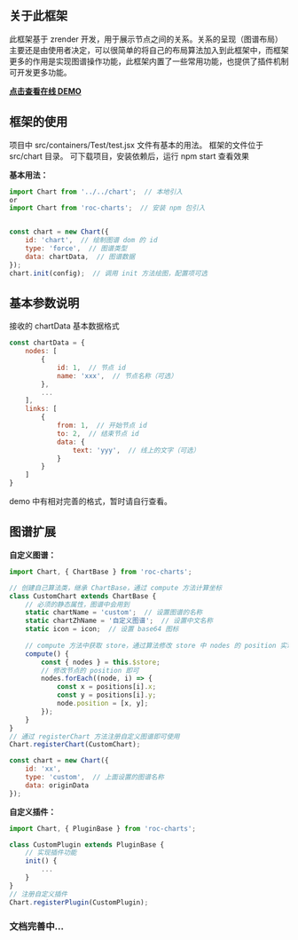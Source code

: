 ## 关于此框架
此框架基于 zrender 开发，用于展示节点之间的关系。关系的呈现（图谱布局）主要还是由使用者决定，可以很简单的将自己的布局算法加入到此框架中，而框架更多的作用是实现图谱操作功能，此框架内置了一些常用功能，也提供了插件机制可开发更多功能。  

[**点击查看在线 DEMO**](https://hepeng10.github.io/RCharts-demo/#/)

## 框架的使用
项目中 src/containers/Test/test.jsx 文件有基本的用法。
框架的文件位于 src/chart 目录。
可下载项目，安装依赖后，运行 npm start 查看效果

**基本用法：**
```javascript
import Chart from '../../chart';  // 本地引入
or
import Chart from 'roc-charts';  // 安装 npm 包引入


const chart = new Chart({
    id: 'chart',  // 绘制图谱 dom 的 id
    type: 'force',  // 图谱类型
    data: chartData,  // 图谱数据
});
chart.init(config);  // 调用 init 方法绘图，配置项可选
```
## 基本参数说明
接收的 chartData 基本数据格式
```javascript
const chartData = {
    nodes: [
        {
            id: 1,  // 节点 id
            name: 'xxx',  // 节点名称（可选）
        },
        ...
    ],
    links: [
        {
            from: 1,  // 开始节点 id
            to: 2,  // 结束节点 id
            data: {
                text: 'yyy',  // 线上的文字（可选）
            }
        }
    ]
}
```
demo 中有相对完善的格式，暂时请自行查看。

## 图谱扩展
**自定义图谱：**
```javascript
import Chart, { ChartBase } from 'roc-charts';

// 创建自己算法类，继承 ChartBase，通过 compute 方法计算坐标
class CustomChart extends ChartBase {
    // 必须的静态属性，图谱中会用到
    static chartName = 'custom';  // 设置图谱的名称
    static chartZhName = '自定义图谱';  // 设置中文名称
    static icon = icon;  // 设置 base64 图标
    
    // compute 方法中获取 store，通过算法修改 store 中 nodes 的 position 实现自定义图谱布局
    compute() {
        const { nodes } = this.$store;
        // 修改节点的 position 即可
        nodes.forEach((node, i) => {
            const x = positions[i].x;
            const y = positions[i].y;
            node.position = [x, y];
        });
    }
}
// 通过 registerChart 方法注册自定义图谱即可使用
Chart.registerChart(CustomChart);

const chart = new Chart({
    id: 'xx',
    type: 'custom',  // 上面设置的图谱名称
    data: originData
});
```


**自定义插件：**
```javascript
import Chart, { PluginBase } from 'roc-charts';

class CustomPlugin extends PluginBase {
    // 实现插件功能
    init() {
        ...
    }
}
// 注册自定义插件
Chart.registerPlugin(CustomPlugin);
```
### 文档完善中...
